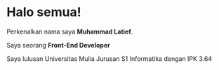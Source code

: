 # Halo semua! 

Perkenalkan nama saya **Muhammad Latief**.<br>

Saya seorang **Front-End Developer** 

Saya lulusan Universitas Mulia Jurusan S1 Informatika dengan IPK 3.64
